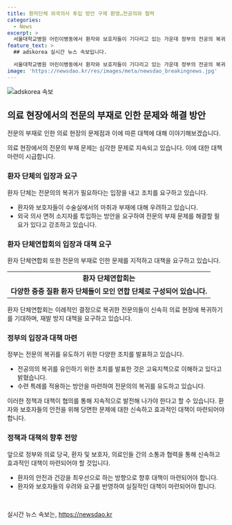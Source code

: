 ```yaml
---
title: 환자단체 외국의사 투입 방안 구제 환영…전공의와 협력
categories:
  - News
excerpt: >
  서울대학교병원 어린이병동에서 환자와 보호자들이 기다리고 있는 가운데 정부의 전공의 복귀 정책에 대한 혼란과 우려가 높아지고 있다. 환자 단체들은 전공의의 복귀를 촉구하고, 외국 의사 면허 소지자를 즉각 투입하는 방안을 요구하며, 특히 수술실의 마취과 분야에 중점을 두고 있다. 이에 정부에게 긴급 대책이 요구되고 있으며, 환자들의 피해를 최소화하기 위한 조치가 필요하다는 입장도 제기되고 있다.
feature_text: >
  ## adskorea 실시간 뉴스 속보입니다.

  서울대학교병원 어린이병동에서 환자와 보호자들이 기다리고 있는 가운데 정부의 전공의 복귀 정책에 대한 혼란과 우려가 높아지고 있다. 환자 단체들은 전공의의 복귀를 촉구하고, 외국 의사 면허 소지자를 즉각 투입하는 방안을 요구하며, 특히 수술실의 마취과 분야에 중점을 두고 있다. 이에 정부에게 긴급 대책이 요구되고 있으며, 환자들의 피해를 최소화하기 위한 조치가 필요하다는 입장도 제기되고 있다.
image: 'https://newsdao.kr/res/images/meta/newsdao_breakingnews.jpg'
---
```


<p><img src="https://newsdao.kr/res/images/meta/newsdao_breakingnews.jpg" alt="adskorea 속보" /></p>

<h2 data-ke-size="size26">의료 현장에서의 전문의 부재로 인한 문제와 해결 방안</h2>

<p>전문의 부재로 인한 의료 현장의 문제점과 이에 따른 대책에 대해 이야기해보겠습니다.</p>

<p data-ke-size="size16">의료 현장에서의 전문의 부재 문제는 심각한 문제로 지속되고 있습니다. 이에 대한 대책 마련이 시급합니다.</p>

<h3 data-ke-size="size24">환자 단체의 입장과 요구</h3>

<p>환자 단체는 전문의의 복귀가 필요하다는 입장을 내고 조치를 요구하고 있습니다.</p>

<ul>
  <li>환자와 보호자들이 수술실에서의 마취과 부재에 대해 우려하고 있습니다.</li>
  <li>외국 의사 면허 소지자를 투입하는 방안을 요구하여 전문의 부재 문제를 해결할 필요가 있다고 강조하고 있습니다.</li>
</ul>

<h3 data-ke-size="size24">환자 단체연합회의 입장과 대책 요구</h3>

<p>환자 단체연합회 또한 전문의 부재로 인한 문제를 지적하고 대책을 요구하고 있습니다.</p>

<table>
  <tr>
    <td style="text-align: center; height: 17px;"><b>환자 단체연합회는</b></td>
  </tr>
  <tr>
    <td style="text-align: center; height: 17px;"><b>다양한 중증 질환 환자 단체들이 모인 연합 단체로 구성되어 있습니다.</b></td>
  </tr>
</table>

<p data-ke-size="size16">환자 단체연합회는 이례적인 결정으로 복귀한 전문의들이 신속히 의료 현장에 복귀하기를 기대하며, 재발 방지 대책을 요구하고 있습니다.</p>

<h3 data-ke-size="size24">정부의 입장과 대책 마련</h3>

<p>정부는 전문의 복귀를 유도하기 위한 다양한 조치를 발표하고 있습니다.</p>

<ul>
  <li>전공의의 복귀를 유인하기 위한 조치를 발표한 것은 고육지책으로 이해하고 있다고 밝혔습니다.</li>
  <li>수련 특례를 적용하는 방안을 마련하여 전문의의 복귀를 유도하고 있습니다.</li>
</ul>

<p data-ke-size="size16">이러한 정책과 대책이 협의를 통해 지속적으로 발전해 나가야 한다고 할 수 있습니다. 환자와 보호자들의 안전을 위해 당면한 문제에 대한 신속하고 효과적인 대책이 마련되어야 합니다.</p>

<h3 data-ke-size="size24">정책과 대책의 향후 전망</h3>

<p>앞으로 정부와 의료 당국, 환자 및 보호자, 의료인들 간의 소통과 협력을 통해 신속하고 효과적인 대책이 마련되어야 할 것입니다.</p>

<ul>
  <li>환자의 안전과 건강을 최우선으로 하는 방향으로 향후 대책이 마련되어야 합니다.</li>
  <li>환자와 보호자들의 우려와 요구를 반영하여 실질적인 대책이 마련되어야 합니다.</li>
</ul>

<p data-ke-size="size16">&nbsp;</p>
실시간 뉴스 속보는, <a href="https://newsdao.kr" rel="dofollow">https://newsdao.kr</a>



